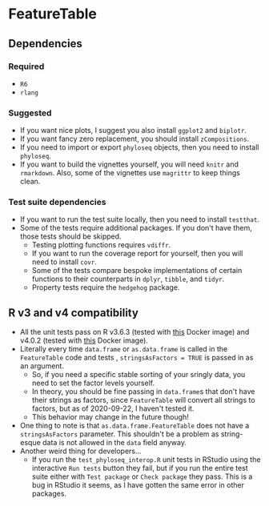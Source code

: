 # FeatureTable

## Dependencies

### Required

- `R6`
- `rlang`

### Suggested

- If you want nice plots, I suggest you also install `ggplot2` and `biplotr`.
- If you want fancy zero replacement, you should install `zCompositions`.
- If you need to import or export `phyloseq` objects, then you need to install `phyloseq`.
- If you want to build the vignettes yourself, you will need `knitr` and `rmarkdown`.  Also, some of the vignettes use `magrittr` to keep things clean.

### Test suite dependencies

- If you want to run the test suite locally, then you need to install `testthat`.
- Some of the tests require additional packages.  If you don't have them, those tests should be skipped.
  - Testing plotting functions requires `vdiffr`.
  - If you want to run the coverage report for yourself, then you will need to install `covr`.  
  - Some of the tests compare bespoke implementations of certain functions to their counterparts in `dplyr`, `tibble`, and `tidyr`.
  - Property tests require the `hedgehog` package.
  
## R v3 and v4 compatibility

- All the unit tests pass on R v3.6.3 (tested with [this](https://hub.docker.com/layers/mooreryan/featuretable_dev/v1--rocker-verse-3.6.3/images/sha256-e67882750a5abadcefe7fb7107ad4dbc924a2014f199a96abdd48c97172131f8?context=repo) Docker image) and v4.0.2 (tested with [this](https://hub.docker.com/layers/mooreryan/featuretable_dev/v1--rocker-verse-4.0.2/images/sha256-08a916b6bda371ffa8571286373a523dc46d14db9129701cc7a1d75d0c209cd6?context=repo) Docker image).
- Literally every time `data.frame` or `as.data.frame` is called in the `FeatureTable` code and tests , `stringsAsFactors = TRUE` is passed in as an argument.  
  - So, if you need a specific stable sorting of your sringly data, you need to set the factor levels yourself.
  - In theory, you should be fine passing in `data.frame`s that don't have their strings as factors, since `FeatureTable` will convert all strings to factors, but as of 2020-09-22, I haven't tested it.
  - This behavior may change in the future though!
- One thing to note is that `as.data.frame.FeatureTable` does not have a `stringsAsFactors` parameter.  This shouldn't be a problem as string-esque data is not allowed in the `data` field anyway.
- Another weird thing for developers...
  - If you run the `test_phyloseq_interop.R` unit tests in RStudio using the interactive `Run tests` button they fail, but if you run the entire test suite either with `Test package` or `Check package` they pass.  This is a bug in RStudio it seems, as I have gotten the same error in other packages.
